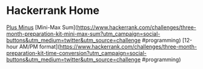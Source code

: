 
# Hackerrank Home

[Plus Minus](https://www.hackerrank.com/challenges/three-month-preparation-kit-plus-minus/problem?utm_campaign=social-buttons&utm_medium=twitter&utm_source=challenge%20#programming)
[Mini-Max Sum](https://www.hackerrank.com/challenges/three-month-preparation-kit-mini-max-sum?utm_campaign=social-buttons&utm_medium=twitter&utm_source=challenge #programming)
[12-hour AM/PM format](https://www.hackerrank.com/challenges/three-month-preparation-kit-time-conversion?utm_campaign=social-buttons&utm_medium=twitter&utm_source=challenge #programming)
